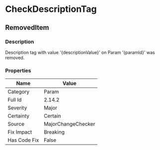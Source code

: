﻿---  
uid: MajorChangeChecker_2_14_2  
---

# CheckDescriptionTag

## RemovedItem

### Description

Description tag with value '{descriptionValue}' on Param '{paramId}' was removed.

### Properties

| Name         | Value              |
| ------------ | ------------------ |
| Category     | Param              |
| Full Id      | 2.14.2             |
| Severity     | Major              |
| Certainty    | Certain            |
| Source       | MajorChangeChecker |
| Fix Impact   | Breaking           |
| Has Code Fix | False              |
